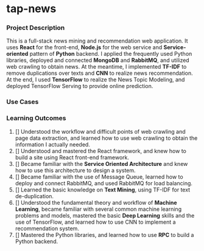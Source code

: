 # tap-news

### Project Description
This is a full-stack news mining and recommendation web application. It uses **React** for the front-end, **Node.js** for the web service and **Service-oriented** pattern of **Python** backend. I applied the frequently used Python libraries, deployed and connected **MongoDB** and **RabbitMQ**, and utilized web crawling to obtain news. At the meantime, I implemented **TF-IDF** to remove duplications over texts and **CNN** to realize news recommendation. At the end, I used **TensorFlow** to realize the News Topic Modeling, and deployed TensorFlow Serving to provide online prediction.


### Use Cases


### Learning Outcomes 

1. [] Understood the workflow and difficult points of web crawling and page data extraction, and learned how to use web crawling to obtain the information I actually needed.
2. [] Understood and mastered the React framework, and knew how to build a site using React front-end framework.
3. [] Became familiar with the **Service Oriented Architecture** and knew how to use this architecture to design a system.
4. [] Became familiar with the use of Message Queue, learned how to deploy and connect RabbitMQ, and used RabbitMQ for load balancing.
5. [] Learned the basic knowledge on **Text Mining**, using TF-IDF for text de-duplication.
6. [] Understood the fundamental theory and workflow of **Machine Learning**, became familiar with several common machine learning problems and models, mastered the basic **Deep Learning** skills and the use of TensorFlow, and learned how to use CNN to implement a recommendation system. 
7. [] Mastered the Python libraries, and learned how to use **RPC** to build a Python backend.